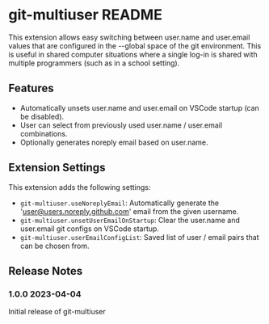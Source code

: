 # git-multiuser README

This extension allows easy switching between user.name and user.email values that are configured in the --global space of
the git environment.  This is useful in shared computer situations where a single log-in is shared with multiple programmers 
(such as in a school setting).

## Features

* Automatically unsets user.name and user.email on VSCode startup (can be disabled).
* User can select from previously used user.name / user.email combinations.
* Optionally generates noreply email based on user.name.

## Extension Settings

This extension adds the following settings:

* `git-multiuser.useNoreplyEmail`: Automatically generate the 'user@users.noreply.github.com' email from the given username.
* `git-multiuser.unsetUserEmailOnStartup`: Clear the user.name and user.email git configs on VSCode startup.
* `git-multiuser.userEmailConfigList`: Saved list of user / email pairs that can be chosen from.

## Release Notes

### 1.0.0 2023-04-04

Initial release of git-multiuser